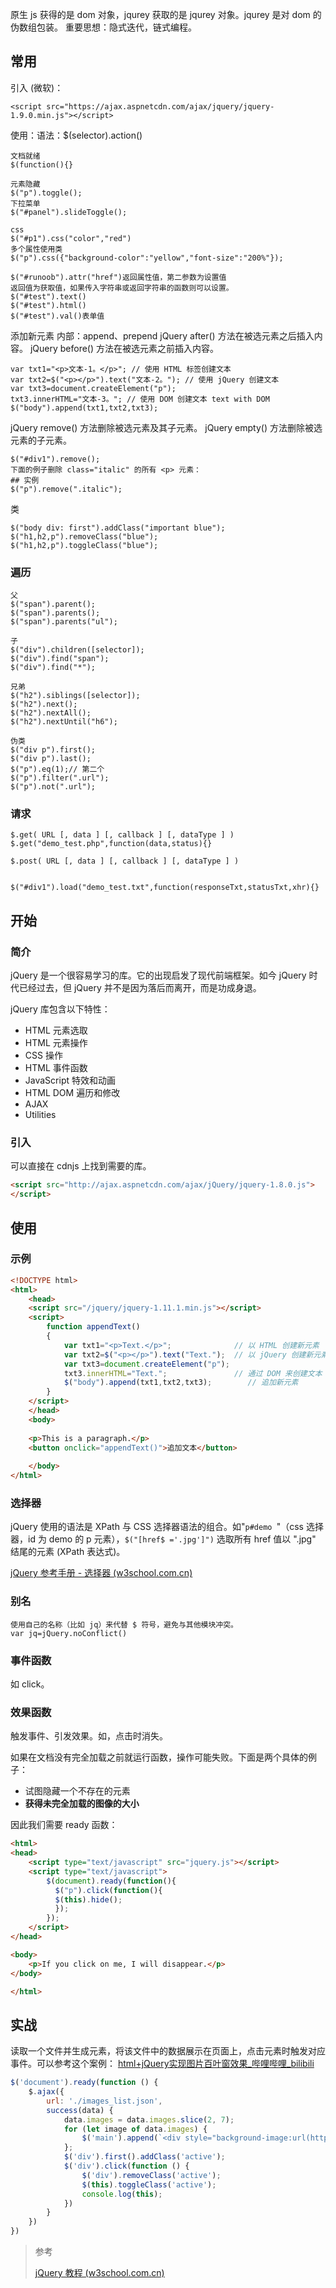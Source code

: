 原生 js 获得的是 dom 对象，jqurey 获取的是 jqurey 对象。jqurey 是对 dom 的伪数组包装。
重要思想：隐式迭代，链式编程。

## 常用
引入 (微软)：
```
<script src="https://ajax.aspnetcdn.com/ajax/jquery/jquery-1.9.0.min.js"></script>
```
使用：语法：$(selector).action()
```
文档就绪
$(function(){}
```


```
元素隐藏
$("p").toggle();
下拉菜单
$("#panel").slideToggle();

css
$("#p1").css("color","red")
多个属性使用类
$("p").css({"background-color":"yellow","font-size":"200%"});

$("#runoob").attr("href")返回属性值，第二参数为设置值
返回值为获取值，如果传入字符串或返回字符串的函数则可以设置。
$("#test").text()
$("#test").html()
$("#test").val()表单值
```

添加新元素
内部：append、prepend
jQuery after() 方法在被选元素之后插入内容。
jQuery before() 方法在被选元素之前插入内容。
```
var txt1="<p>文本-1。</p>"; // 使用 HTML 标签创建文本 
var txt2=$("<p></p>").text("文本-2。"); // 使用 jQuery 创建文本 
var txt3=document.createElement("p"); 
txt3.innerHTML="文本-3。"; // 使用 DOM 创建文本 text with DOM 
$("body").append(txt1,txt2,txt3);
```

jQuery remove() 方法删除被选元素及其子元素。
jQuery empty() 方法删除被选元素的子元素。
```
$("#div1").remove();
下面的例子删除 class="italic" 的所有 <p> 元素：
## 实例
$("p").remove(".italic");
```

类
```
$("body div: first").addClass("important blue");
$("h1,h2,p").removeClass("blue");
$("h1,h2,p").toggleClass("blue");
```

### 遍历
```
父
$("span").parent();
$("span").parents();
$("span").parents("ul");

子
$("div").children([selector]);
$("div").find("span");
$("div").find("*");

兄弟
$("h2").siblings([selector]);
$("h2").next();
$("h2").nextAll();
$("h2").nextUntil("h6");

伪类
$("div p").first();
$("div p").last();
$("p").eq(1);// 第二个
$("p").filter(".url");
$("p").not(".url");

```
### 请求
```
$.get( URL [, data ] [, callback ] [, dataType ] )
$.get("demo_test.php",function(data,status){}

$.post( URL [, data ] [, callback ] [, dataType ] )


$("#div1").load("demo_test.txt",function(responseTxt,statusTxt,xhr){}

```
## 开始
### 简介
jQuery 是一个很容易学习的库。它的出现启发了现代前端框架。如今 jQuery 时代已经过去，但 jQuery 并不是因为落后而离开，而是功成身退。

jQuery 库包含以下特性：
-   HTML 元素选取
-   HTML 元素操作
-   CSS 操作
-   HTML 事件函数
-   JavaScript 特效和动画
-   HTML DOM 遍历和修改
-   AJAX
-   Utilities

### 引入
可以直接在 cdnjs 上找到需要的库。
```html
<script src="http://ajax.aspnetcdn.com/ajax/jQuery/jquery-1.8.0.js">
</script>
```

## 使用
### 示例
```html
<!DOCTYPE html>
<html>
	<head>
	<script src="/jquery/jquery-1.11.1.min.js"></script>
	<script>
		function appendText()
		{
			var txt1="<p>Text.</p>";              // 以 HTML 创建新元素
			var txt2=$("<p></p>").text("Text.");  // 以 jQuery 创建新元素
			var txt3=document.createElement("p");
			txt3.innerHTML="Text.";               // 通过 DOM 来创建文本
			$("body").append(txt1,txt2,txt3);        // 追加新元素
		}
	</script>
	</head>
	<body>
	
	<p>This is a paragraph.</p>
	<button onclick="appendText()">追加文本</button>
	
	</body>
</html>
```

### 选择器
jQuery 使用的语法是 XPath 与 CSS 选择器语法的组合。如"`p#demo `"（css 选择器，id 为 demo 的 p 元素），`$("[href$ ='.jpg']")` 选取所有 href 值以 ".jpg" 结尾的元素 (XPath 表达式)。

[jQuery 参考手册 - 选择器 (w3school.com.cn)](https://www.w3school.com.cn/jquery/jquery_ref_selectors.asp)

### 别名   
```
使用自己的名称（比如 jq）来代替 $ 符号，避免与其他模块冲突。
var jq=jQuery.noConflict()
```

### 事件函数
如 click。

### 效果函数
触发事件、引发效果。如，点击时消失。

如果在文档没有完全加载之前就运行函数，操作可能失败。下面是两个具体的例子：
-   试图隐藏一个不存在的元素
-   **获得未完全加载的图像的大小**

因此我们需要 ready 函数：
```html
<html>
<head>
	<script type="text/javascript" src="jquery.js"></script>
	<script type="text/javascript">
		$(document).ready(function(){
		  $("p").click(function(){
		  $(this).hide();
		  });
		});
	</script>
</head>

<body>
	<p>If you click on me, I will disappear.</p>
</body>

</html>
```

## 实战
读取一个文件并生成元素，将该文件中的数据展示在页面上，点击元素时触发对应事件。可以参考这个案例： [html+jQuery实现图片百叶窗效果_哔哩哔哩_bilibili](https://www.bilibili.com/video/BV1qA4y1X7M4/?spm_id_from=333.337.search-card.all.click&vd_source=a192bbc2c82b7725cd9d5149075acda1)
``` js title="index.html"
$('document').ready(function () {
    $.ajax({
        url: './images_list.json',
        success(data) {
            data.images = data.images.slice(2, 7);
            for (let image of data.images) {
                $('main').append(`<div style="background-image:url(https://www.bing.com/${image.url})"><p>${image.copyright}</p></div>`);
            };
            $('div').first().addClass('active');
            $('div').click(function () {
                $('div').removeClass('active');
                $(this).toggleClass('active');
                console.log(this);
            })
        }
    })
})
```


> 参考
> 
> [jQuery 教程 (w3school.com.cn)](https://www.w3school.com.cn/jquery/index.asp)